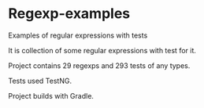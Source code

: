 # Regexp-examples
Examples of  regular expressions with tests

It is collection of some regular expressions with test for it.

Project contains 29 regexps and 293 tests of any types.

Tests used TestNG.

Project builds with Gradle. 
